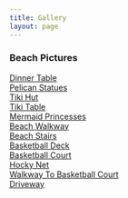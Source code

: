 ```yaml
---
title: Gallery
layout: page
---
```

### Beach Pictures
[Dinner Table](https://lwflouisa.github.io/NumeroHexDiaries/Gallery/images/2021-10-29-dinnertable)<br />
[Pelican Statues](https://lwflouisa.github.io/NumeroHexDiaries/Gallery/images/2021-10-29-pelicans)<br />
[Tiki Hut](https://lwflouisa.github.io/NumeroHexDiaries/Gallery/images/2021-10-25-tikihut)<br />
[Tiki Table](https://lwflouisa.github.io/NumeroHexDiaries/Gallery/images/2021-10-29-tikitable)<br />
[Mermaid Princesses](https://lwflouisa.github.io/NumeroHexDiaries/Gallery/images/2021-10-26-mermaidprincess)<br />
[Beach Walkway](https://lwflouisa.github.io/NumeroHexDiaries/Gallery/images/2021-10-24-beachwalkway)<br />
[Beach Stairs](https://lwflouisa.github.io/NumeroHexDiaries/Gallery/images/2021-10-24-beachstairs)<br />
[Basketball Deck](https://lwflouisa.github.io/NumeroHexDiaries/Gallery/images/2021-10-24-basketballdeck)<br />
[Basketball Court](https://lwflouisa.github.io/NumeroHexDiaries/Gallery/images/2021-10-29-basketballcourt)<br />
[Hocky Net](https://lwflouisa.github.io/NumeroHexDiaries/Gallery/images/2021-10-29-hockynet)<br />
[Walkway To Basketball Court](https://lwflouisa.github.io/NumeroHexDiaries/Gallery/images/2021-10-29-walkwaytocourt)<br />
[Driveway](https://lwflouisa.github.io/NumeroHexDiaries/Gallery/images/2021-10-29-driveway)<br />
